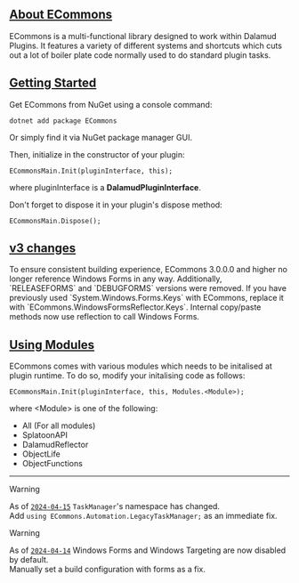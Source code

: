 <section id="about">
<a href="#about" alt="About"><h1>About ECommons</h1></a>
  <p>ECommons is a multi-functional library designed to work within Dalamud Plugins. It features a variety of different systems and shortcuts which cuts out a lot of boiler plate code normally used to do standard plugin tasks.</p>
</section>

<section id="getting-started">
<a href="#getting-started" alt="Getting Started"><h2>Getting Started</h2></a>
Get ECommons from NuGet using a console command:

```
dotnet add package ECommons
```
Or simply find it via NuGet package manager GUI.
  
Then, initialize in the constructor of your plugin:

```
ECommonsMain.Init(pluginInterface, this);
```

where pluginInterface is a <b>DalamudPluginInterface</b>.

Don't forget to dispose it in your plugin's dispose method:
```
ECommonsMain.Dispose();
```

<section id="getting-started">
<a href="#getting-started" alt="Getting Started"><h2>v3 changes</h2></a>
To ensure consistent building experience, ECommons 3.0.0.0 and higher no longer reference Windows Forms in any way. Additionally, `RELEASEFORMS` and `DEBUGFORMS` versions were removed. If you have previously used `System.Windows.Forms.Keys` with ECommons, replace it with `ECommons.WindowsFormsReflector.Keys`. Internal copy/paste methods now use reflection to call Windows Forms.

<section id="using-modules">
<a href="#using-modules" alt="Using Modules"><h2>Using Modules</h3></a>
ECommons comes with various modules which needs to be initalised at plugin runtime. To do so, modify your initalising code as follows:

```
ECommonsMain.Init(pluginInterface, this, Modules.<Module>);
```

where \<Module> is one of the following:
- All (For all modules)
- SplatoonAPI
- DalamudReflector
- ObjectLife
- ObjectFunctions
</section>

---

> [!WARNING]
> As of [`2024-04-15`](https://github.com/NightmareXIV/ECommons/commit/b4be673) `TaskManager`'s namespace has changed.\
> Add `using ECommons.Automation.LegacyTaskManager;` as an immediate fix.

> [!WARNING]
> As of [`2024-04-14`](https://github.com/NightmareXIV/ECommons/commit/6f1fd30) Windows Forms and Windows Targeting are now disabled by default.\
> Manually set a build configuration with forms as a fix.
